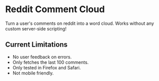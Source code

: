 # Reddit Comment Cloud

Turn a user's comments on reddit into a word cloud. Works without any custom server-side scripting!

## Current Limitations

- No user feedback on errors.
- Only fetches the last 100 comments.
- Only tested in Firefox and Safari.
- Not mobile friendly.
